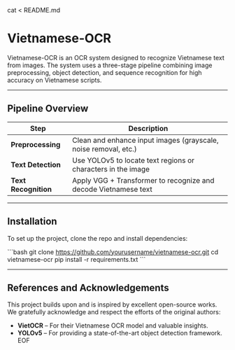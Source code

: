 cat <<EOF > README.md
# Vietnamese-OCR

Vietnamese-OCR is an OCR system designed to recognize Vietnamese text from images. The system uses a three-stage pipeline combining image preprocessing, object detection, and sequence recognition for high accuracy on Vietnamese scripts.

---

## Pipeline Overview

| Step                | Description                                                      |
|---------------------|------------------------------------------------------------------|
| **Preprocessing**    | Clean and enhance input images (grayscale, noise removal, etc.) |
| **Text Detection**   | Use YOLOv5 to locate text regions or characters in the image     |
| **Text Recognition** | Apply VGG + Transformer to recognize and decode Vietnamese text  |

---

## Installation

To set up the project, clone the repo and install dependencies:

\`\`\`bash
git clone https://github.com/yourusername/vietnamese-ocr.git
cd vietnamese-ocr
pip install -r requirements.txt
\`\`\`

---

## References and Acknowledgements

This project builds upon and is inspired by excellent open-source works. We gratefully acknowledge and respect the efforts of the original authors:

- **VietOCR** – For their Vietnamese OCR model and valuable insights.  
- **YOLOv5** – For providing a state-of-the-art object detection framework.
EOF
